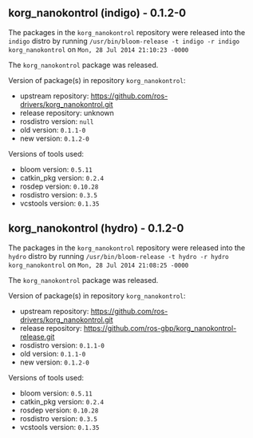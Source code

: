 ## korg_nanokontrol (indigo) - 0.1.2-0

The packages in the `korg_nanokontrol` repository were released into the `indigo` distro by running `/usr/bin/bloom-release -t indigo -r indigo korg_nanokontrol` on `Mon, 28 Jul 2014 21:10:23 -0000`

The `korg_nanokontrol` package was released.

Version of package(s) in repository `korg_nanokontrol`:
- upstream repository: https://github.com/ros-drivers/korg_nanokontrol.git
- release repository: unknown
- rosdistro version: `null`
- old version: `0.1.1-0`
- new version: `0.1.2-0`

Versions of tools used:
- bloom version: `0.5.11`
- catkin_pkg version: `0.2.4`
- rosdep version: `0.10.28`
- rosdistro version: `0.3.5`
- vcstools version: `0.1.35`


## korg_nanokontrol (hydro) - 0.1.2-0

The packages in the `korg_nanokontrol` repository were released into the `hydro` distro by running `/usr/bin/bloom-release -t hydro -r hydro korg_nanokontrol` on `Mon, 28 Jul 2014 21:08:25 -0000`

The `korg_nanokontrol` package was released.

Version of package(s) in repository `korg_nanokontrol`:
- upstream repository: https://github.com/ros-drivers/korg_nanokontrol.git
- release repository: https://github.com/ros-gbp/korg_nanokontrol-release.git
- rosdistro version: `0.1.1-0`
- old version: `0.1.1-0`
- new version: `0.1.2-0`

Versions of tools used:
- bloom version: `0.5.11`
- catkin_pkg version: `0.2.4`
- rosdep version: `0.10.28`
- rosdistro version: `0.3.5`
- vcstools version: `0.1.35`



